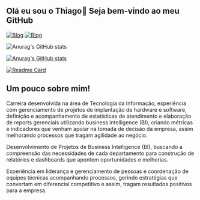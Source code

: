 ## Olá eu sou o Thiago👋 Seja bem-vindo ao meu GitHub

[![Blog](https://img.shields.io/badge/LinkedIn-0077B5?style=for-the-badge&logo=linkedin&logoColor=white)](https://br.linkedin.com/in/thiagovaldonado)
[![Blog](https://img.shields.io/badge/Instagram-E4405F?style=for-the-badge&logo=instagram&logoColor=white
)](https://www.instagram.com/thiaagocaastro)

![Anurag's GitHub stats](https://github-readme-stats.vercel.app/api?username=thiagovaldonado&show_icons=true&theme=dark)

[![Anurag's GitHub stats](https://github-readme-stats.vercel.app/api?username=thiagovaldonado)](https://github.com/thiagovaldonado/github-readme-stats)

[![Readme Card](https://github-readme-stats.vercel.app/api/pin/?username=thiagovaldonado&repo=github-readme-stats)](https://github.com/thiagovaldonado/github-readme-stats)

## Um pouco sobre mim!

Carreira desenvolvida na área de Tecnologia da Informação, experiência com gerenciamento de projetos de implantação de hardware e software, definição e acompanhamento de estatísticas de atendimento e elaboração de reports gerenciais utilizando business intelligence (BI), criando métricas e indicadores que venham apoiar na tomada de decisão da empresa, assim melhorando processos que tragam agilidade ao negócio.

Desenvolvimento de Projetos de Business Intelligence (BI), buscando a compreensão das necessidades de cada departamento para construção de relatórios e dashboards que apontem oportunidades e melhorias.

Experiência em liderança e gerenciamento de pessoas e coordenação de equipes técnicas acompanhando processos, gerindo estratégias que convertam em diferencial competitivo e assim, tragam resultados positivos para a empresa.

